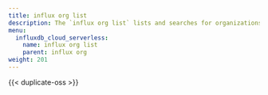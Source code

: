 ```yaml
---
title: influx org list
description: The `influx org list` lists and searches for organizations in InfluxDB.
menu:
  influxdb_cloud_serverless:
    name: influx org list
    parent: influx org
weight: 201
---
```


{{< duplicate-oss >}}
